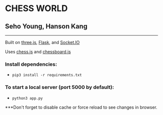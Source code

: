 # CHESS WORLD
## Seho Young, Hanson Kang

---

Built on [three.js](https://threejs.org/), [Flask](https://flask.palletsprojects.com/en/1.1.x/), and [Socket.IO](https://socket.io/)

Uses [chess.js](https://github.com/jhlywa/chess.js) and [chessboard.js](https://chessboardjs.com/index.html)

### Install dependencies:
- `pip3 install -r requirements.txt`

### To start a local server (port 5000 by default):
- `python3 app.py`


***Don't forget to disable cache or force reload to see changes in browser.
